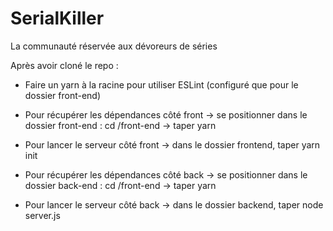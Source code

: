 # SerialKiller

La communauté réservée aux dévoreurs de séries

Après avoir cloné le repo :

- Faire un yarn à la racine pour utiliser ESLint (configuré que pour le dossier front-end)

- Pour récupérer les dépendances côté front
  -> se positionner dans le dossier front-end : cd /front-end
  -> taper yarn

- Pour lancer le serveur côté front
  -> dans le dossier frontend, taper yarn init

- Pour récupérer les dépendances côté back
  -> se positionner dans le dossier back-end : cd /front-end
  -> taper yarn

- Pour lancer le serveur côté back
  -> dans le dossier backend, taper node server.js